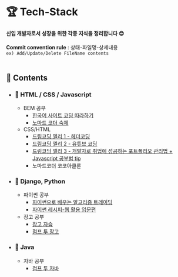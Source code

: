 # 🏆 Tech-Stack

#### 신입 개발자로서 성장을 위한 각종 지식을 정리합니다 :blush:

 
**Commit convention rule** : 상태-파일명-상세내용  
`ex) Add/Update/Delete FileName contents`  
<br>

## 📒 Contents

- ### 📖 HTML / CSS / Javascript
    * BEM 공부 
        + [한국어 사이트 코딩 따라하기](https://nykim.work/15#:~:text=BEM%EC%9D%80%20Blcok%2C%20Element%2C%20Modifier%EB%A5%BC%20%EB%9C%BB%ED%95%A9%EB%8B%88%EB%8B%A4.)
        + [노마드 코더 숙제](https://en.bem.info/methodology/quick-start/)
    * CSS/HTML 
        + [드림코딩 엘리 1 - 헤더코딩](https://www.youtube.com/watch?v=X91jsJyZofw&list=PLv2d7VI9OotQ1F92Jp9Ce7ovHEsuRQB3Y&index=14)
        + [드림코딩 엘리 2 - 유튜브 코딩](https://www.youtube.com/watch?v=67stn7Pu7s4&list=PLv2d7VI9OotQ1F92Jp9Ce7ovHEsuRQB3Y&index=15)
        + [드림코딩 엘리 3 - 개발자로 취업에 성공하는 포트폴리오 관리법 + Javascript 공부법 tip](https://www.youtube.com/watch?v=3xRpjLZUBeo&list=PLv2d7VI9OotQ1F92Jp9Ce7ovHEsuRQB3Y&index=17)
        + 노마드코더 코코아클론 
- ### :snake: Django, Python 
    * 파이썬 공부
        + [파이썬으로 배우는 알고리즘 트레이딩](https://wikidocs.net/book/110)
        + [파이썬 레시피-웹 활용 입문편](https://wikidocs.net/book/2965)
    * 장고 공부
        + [장고 자습](https://wikidocs.net/book/837)
        + [점프 투 장고](https://wikidocs.net/book/4223)

- ### 📖 Java
    * 자바 공부
        + [점프 투 자바](https://wikidocs.net/book/31)



    
    